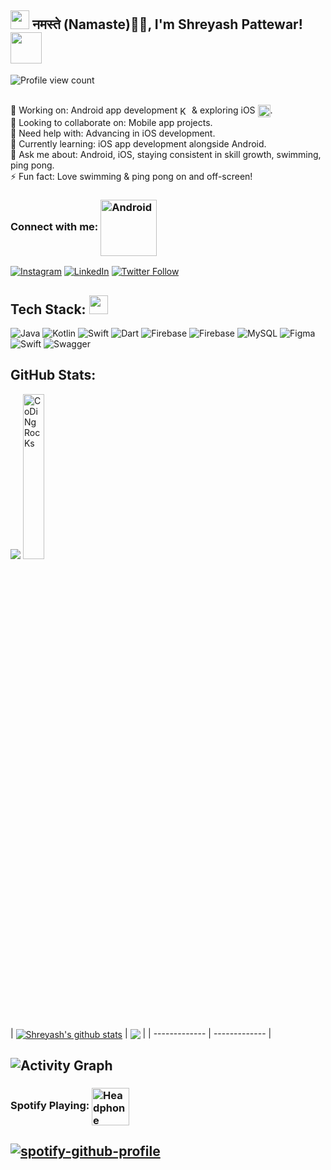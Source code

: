 <h2><img src="https://emojis.slackmojis.com/emojis/images/1531849430/4246/blob-sunglasses.gif?1531849430" width="30"/> नमस्ते (Namaste)🙏🏻, I'm Shreyash Pattewar! <img src="https://media.giphy.com/media/12oufCB0MyZ1Go/giphy.gif" width="50"></h2>

<!-- [![](https://visitcount.itsvg.in/api?id=shreyashp47&icon=0&color=0)](https://visitcount.itsvg.in) -->
<img src="https://komarev.com/ghpvc/?username=shreyashp47&label=Profile%20views&color=1f6fea&style=plastic" alt="Profile view count"/>

<br>🔭 Working on: Android app development <img align="center" alt="Kotlin" title="Kotlin" height="15" src="https://www.vectorlogo.zone/logos/kotlinlang/kotlinlang-icon.svg" />
 & exploring iOS <img align="center"  alt="iOS" title="iOS" width="20" src="https://media.giphy.com/media/v1.Y2lkPTc5MGI3NjExcTRwNm8xMmNndXI1NnFzYWxjNjd4eHM3MjJ0MW5haHlydmJjdHRzeSZlcD12MV9pbnRlcm5hbF9naWZfYnlfaWQmY3Q9cw/tYiGDt4b33UVq/giphy.gif" />.
<br>👯 Looking to collaborate on: Mobile app projects.
<br>🤝 Need help with: Advancing in iOS development.
<br>🌱 Currently learning: iOS app development alongside Android.
<br>💬 Ask me about: Android, iOS, staying consistent in skill growth, swimming, ping pong.
<br>⚡ Fun fact: Love swimming & ping pong on and off-screen!

### Connect with me: <img align="center" alt="Android" width="90" src="https://media.giphy.com/media/X7Oe8SfCbv5GSzDGFl/giphy.gif" />
<!-- ##  Socials: -->
[![Instagram](https://img.shields.io/badge/Instagram-%23E4405F.svg?logo=Instagram&logoColor=white)](https://instagram.com/shreyashpattewar_)
[![LinkedIn](https://img.shields.io/badge/LinkedIn-%230077B5.svg?logo=linkedin&logoColor=white)](https://linkedin.com/in/shreyashpattewardeveloper)
[![Twitter Follow](https://img.shields.io/twitter/follow/misteranmol?label=Twitter)](https://twitter.com/intent/follow?screen_name=shreyashp4)
<!-- [![Twitter](https://img.shields.io/badge/Twitter-%231DA1F2.svg?logo=Twitter&logoColor=white)](https://twitter.com/shreyashp4)  -->


##  Tech Stack: </a><img src="https://media.giphy.com/media/WUlplcMpOCEmTGBtBW/giphy.gif" width="30"> 
![Java](https://img.shields.io/badge/java-%23ED8B00.svg?style=flat&logo=openjdk&logoColor=white) 
![Kotlin](https://img.shields.io/badge/kotlin-%237F52FF.svg?style=flat&logo=kotlin&logoColor=white)
![Swift](https://img.shields.io/badge/swift-F54A2A?style=flat&logo=swift&logoColor=white) 
![Dart](https://img.shields.io/badge/dart-%230175C2.svg?style=flat&logo=dart&logoColor=white)
![Firebase](https://img.shields.io/badge/firebase-%23039BE5.svg?style=flat&logo=firebase) 
![Firebase](https://img.shields.io/badge/Firebase-039BE5?style=flat&logo=Firebase&logoColor=white) 
![MySQL](https://img.shields.io/badge/mysql-%2300000f.svg?style=flat&logo=mysql&logoColor=white) 
![Figma](https://img.shields.io/badge/figma-%23F24E1E.svg?style=flat&logo=figma&logoColor=white)
![Swift](https://img.shields.io/badge/swift-F54A2A?style=flat&logo=swift&logoColor=white)
![Swagger](https://img.shields.io/badge/-Swagger-%23Clojure?style=flat&logo=swagger&logoColor=white)
## GitHub Stats:
![](https://github-readme-streak-stats.herokuapp.com/?user=shreyashp47&theme=nightowl&hide_border=true)    <img src="https://github.com/SP-XD/SP-XD/blob/main/images/dev-working_rounded.gif?raw=true" href="https://github.com/sp-xd" alt="CoDiNg RocKs"  width="26%"/><br> 
| <a href="https://github.com/shreyashp47/github-readme-stats"><img align="center" src="https://github-readme-stats.vercel.app/api?username=shreyashp47&theme=nightowl&hide_border=true&include_all_commits=true&count_private=true" alt="Shreyash's github stats" /></a> | <a href="https://github.com/shreyashp47/github-readme-stats"><img align="center" src="https://github-readme-stats.vercel.app/api/top-langs/?username=shreyashp47&theme=nightowl&hide_border=true&include_all_commits=true&count_private=true&layout=compact&hide=Ruby,c" /></a> |
| ------------- | ------------- |
<!--
![](https://github-readme-stats.vercel.app/api?username=shreyashp47&theme=nightowl&hide_border=true&include_all_commits=true&count_private=true)<br/>
![](https://github-readme-stats.vercel.app/api/top-langs/?username=shreyashp47&theme=nightowl&hide_border=true&include_all_commits=true&count_private=true&layout=compact)
-->
![Activity Graph](https://github-readme-activity-graph.vercel.app/graph?username=shreyashp47&theme=github&hide_border=true&bg_color=0d1117&area_color=1f6fea&line=38d252&point=1f6fea&color=fefefe)
---
### Spotify Playing: <img align="center" alt="Headphone" width="60" src="https://media.giphy.com/media/6vIxndGbXhng34GgYE/giphy.gif" />
[![spotify-github-profile](https://spotify-github-profile.vercel.app/api/view?uid=31372d635mt3vwqjwz6wbpsa5e2e&cover_image=true&theme=novatorem&show_offline=true&background_color=121212&interchange=true&bar_color=ffffff&bar_color_cover=true)](https://spotify-github-profile.vercel.app/api/view?uid=31372d635mt3vwqjwz6wbpsa5e2e&redirect=true)
---


<!-- Proudly created with GPRM ( https://gprm.itsvg.in ) -->
